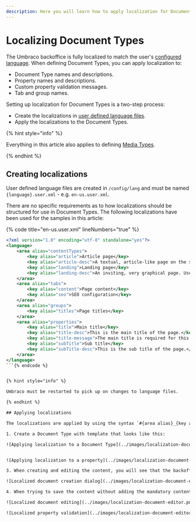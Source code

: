 ```yaml
---
description: Here you will learn how to apply localization for Document Types in Umbraco
---
```


# Localizing Document Types

The Umbraco backoffice is fully localized to match the user's [configured language](../users.md). When defining Document Types, you can apply localization to:

- Document Type names and descriptions.
- Property names and descriptions.
- Custom property validation messages.
- Tab and group names.

Setting up localization for Document Types is a two-step process:

- Create the localizations in [user defined language files](../../../extending/language-files.md).
- Apply the localizations to the Document Types.

{% hint style="info" %}

Everything in this article also applies to defining [Media Types](../creating-media/README.md).

{% endhint %}

## Creating localizations

User defined language files are created in `/config/lang` and must be named `{language}.user.xml` - e.g. `en-us.user.xml`.

There are no specific requirements as to how localizations should be structured for use in Document Types. The following localizations have been used for the samples in this article:


{% code title="en-us.user.xml" lineNumbers="true" %}
```xml
<?xml version="1.0" encoding="utf-8" standalone="yes"?>
<language>
    <area alias="contentTypes">
        <key alias="article">Article page</key>
        <key alias="article-desc">A textual, article-like page on the site. Use this as the main type of content.</key>
        <key alias="landing">Landing page</key>
        <key alias="landing-desc">An inviting, very graphical page. Use this as an entry point for a campaign, and supplement with Articles.</key>
    </area>
    <area alias="tabs">
        <key alias="content">Page content</key>
        <key alias="seo">SEO configuration</key>
    </area>
    <area alias="groups">
        <key alias="titles">Page titles</key>
    </area>
    <area alias="properties">
        <key alias="title">Main title</key>
        <key alias="title-desc">This is the main title of the page.</key>
        <key alias="title-message">The main title is required for this page.</key>
        <key alias="subTitle">Sub title</key>
        <key alias="subTitle-desc">This is the sub title of the page.</key>
    </area>
</language>
```{% endcode %}


{% hint style="info" %}

Umbraco must be restarted to pick up on changes to language files.

{% endhint %}

## Applying localizations

The localizations are applied by using the syntax `#{area alias}_{key alias}`. 

1. Create a Document Type with template that looks like this:

![Applying localization to a Document Type](../images/localization-document-type-editor.png)


![Applying localization to a property](../images/localization-document-type-editor-validation.png)

3. When creating and editing the content, you will see that the backoffice now uses the configured localizations:

![Localized document creation dialog](../images/localization-document-editor-create.png)

4. When trying to save the content without adding the mandatory content, you will see a warning as expected:

![Localized document editing](../images/localization-document-editor.png)

![Localized property validation](../images/localization-document-editor-validation.png)
